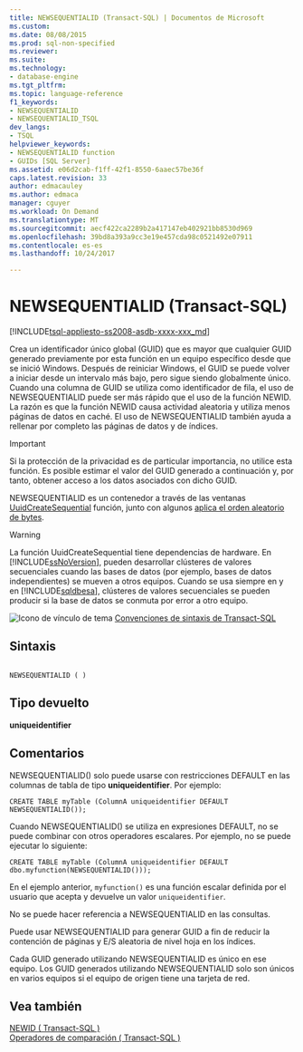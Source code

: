 ```yaml
---
title: NEWSEQUENTIALID (Transact-SQL) | Documentos de Microsoft
ms.custom: 
ms.date: 08/08/2015
ms.prod: sql-non-specified
ms.reviewer: 
ms.suite: 
ms.technology:
- database-engine
ms.tgt_pltfrm: 
ms.topic: language-reference
f1_keywords:
- NEWSEQUENTIALID
- NEWSEQUENTIALID_TSQL
dev_langs:
- TSQL
helpviewer_keywords:
- NEWSEQUENTIALID function
- GUIDs [SQL Server]
ms.assetid: e06d2cab-f1ff-42f1-8550-6aaec57be36f
caps.latest.revision: 33
author: edmacauley
ms.author: edmaca
manager: cguyer
ms.workload: On Demand
ms.translationtype: MT
ms.sourcegitcommit: aecf422ca2289b2a417147eb402921bb8530d969
ms.openlocfilehash: 39bd8a393a9cc3e19e457cda98c0521492e07911
ms.contentlocale: es-es
ms.lasthandoff: 10/24/2017

---
```

# <a name="newsequentialid-transact-sql"></a>NEWSEQUENTIALID (Transact-SQL)
[!INCLUDE[tsql-appliesto-ss2008-asdb-xxxx-xxx_md](../../includes/tsql-appliesto-ss2008-asdb-xxxx-xxx-md.md)]

  Crea un identificador único global (GUID) que es mayor que cualquier GUID generado previamente por esta función en un equipo específico desde que se inició Windows. Después de reiniciar Windows, el GUID se puede volver a iniciar desde un intervalo más bajo, pero sigue siendo globalmente único. Cuando una columna de GUID se utiliza como identificador de fila, el uso de NEWSEQUENTIALID puede ser más rápido que el uso de la función NEWID. La razón es que la función NEWID causa actividad aleatoria y utiliza menos páginas de datos en caché. El uso de NEWSEQUENTIALID también ayuda a rellenar por completo las páginas de datos y de índices.  
  
> [!IMPORTANT]  
>  Si la protección de la privacidad es de particular importancia, no utilice esta función. Es posible estimar el valor del GUID generado a continuación y, por tanto, obtener acceso a los datos asociados con dicho GUID.  
  
 NEWSEQUENTIALID es un contenedor a través de las ventanas [UuidCreateSequential](http://go.microsoft.com/fwlink/?LinkId=164027) función, junto con algunos [aplica el orden aleatorio de bytes](https://blogs.msdn.microsoft.com/dbrowne/2012/07/03/how-to-generate-sequential-guids-for-sql-server-in-net/).
  
> [!WARNING]  
>  La función UuidCreateSequential tiene dependencias de hardware. En [!INCLUDE[ssNoVersion](../../includes/ssnoversion-md.md)], pueden desarrollar clústeres de valores secuenciales cuando las bases de datos (por ejemplo, bases de datos independientes) se mueven a otros equipos. Cuando se usa siempre en y en [!INCLUDE[sqldbesa](../../includes/sqldbesa-md.md)], clústeres de valores secuenciales se pueden producir si la base de datos se conmuta por error a otro equipo.  
  
 ![Icono de vínculo de tema](../../database-engine/configure-windows/media/topic-link.gif "Icono de vínculo de tema") [Convenciones de sintaxis de Transact-SQL](../../t-sql/language-elements/transact-sql-syntax-conventions-transact-sql.md)  
  
## <a name="syntax"></a>Sintaxis  
  
```  
  
NEWSEQUENTIALID ( )  
```  
  
## <a name="return-type"></a>Tipo devuelto  
 **uniqueidentifier**  
  
## <a name="remarks"></a>Comentarios  
 NEWSEQUENTIALID() solo puede usarse con restricciones DEFAULT en las columnas de tabla de tipo **uniqueidentifier**. Por ejemplo:  
  
```  
CREATE TABLE myTable (ColumnA uniqueidentifier DEFAULT NEWSEQUENTIALID());   
```  
  
 Cuando NEWSEQUENTIALID() se utiliza en expresiones DEFAULT, no se puede combinar con otros operadores escalares. Por ejemplo, no se puede ejecutar lo siguiente:  
  
```  
CREATE TABLE myTable (ColumnA uniqueidentifier DEFAULT dbo.myfunction(NEWSEQUENTIALID()));  
```  
  
 En el ejemplo anterior, `myfunction()` es una función escalar definida por el usuario que acepta y devuelve un valor `uniqueidentifier`.  
  
 No se puede hacer referencia a NEWSEQUENTIALID en las consultas.  
  
 Puede usar NEWSEQUENTIALID para generar GUID a fin de reducir la contención de páginas y E/S aleatoria de nivel hoja en los índices.  
  
 Cada GUID generado utilizando NEWSEQUENTIALID es único en ese equipo. Los GUID generados utilizando NEWSEQUENTIALID solo son únicos en varios equipos si el equipo de origen tiene una tarjeta de red.  
  
## <a name="see-also"></a>Vea también  
 [NEWID &#40; Transact-SQL &#41;](../../t-sql/functions/newid-transact-sql.md)   
 [Operadores de comparación &#40; Transact-SQL &#41;](../../t-sql/language-elements/comparison-operators-transact-sql.md)  
  
  

